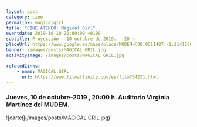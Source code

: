 ```yaml
---
layout: post
category: cine
permalink: magicalgirl
title: "CINE ATENEO: Magical Girl"
eventdate: 2019-10-10 20:00:00 +0100
subtitle: Proyección - 10 octubre de 2019. - 20 h
placeUrl: https://www.google.es/maps/place/MUDEM/@38.0511487,-1.2141566,15z/data=!4m5!3m4!1s0x0:0xde6031502e1b4fbc!8m2!3d38.0511487!4d-1.2141566
banner: /images/posts/MAGICAL GRIL.jpg
activityImage: /images/posts/MAGICAL GRIL.jpg

relatedLinks: 
    - name: MAGICAL GIRL
      url: https://www.filmaffinity.com/es/film764231.html
---
```


### Jueves, 10 de octubre-2019 , 20:00 h. Auditorio Virginia Martínez del MUDEM.

![cartel](/images/posts/MAGICAL GRIL.jpg)

